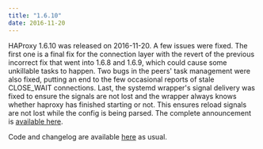 ```yaml
---
title: "1.6.10"
date: 2016-11-20
---
```


HAProxy 1.6.10 was released on 2016-11-20. A few issues were fixed. The first one is a final fix for the connection layer with the revert of the previous incorrect fix that went into 1.6.8 and 1.6.9, which could cause some unkillable tasks to happen. Two bugs in the peers' task management were also fixed, putting an end to the few occasional reports of stale CLOSE\_WAIT connections. Last, the systemd wrapper's signal delivery was fixed to ensure the signals are not lost and the wrapper always knows whether haproxy has finished starting or not. This ensures reload signals are not lost while the config is being parsed. The complete announcement is [available here](http://www.mail-archive.com/haproxy@formilux.org/msg24187.html).

Code and changelog are available [here](/download/1.6/src/) as usual.
